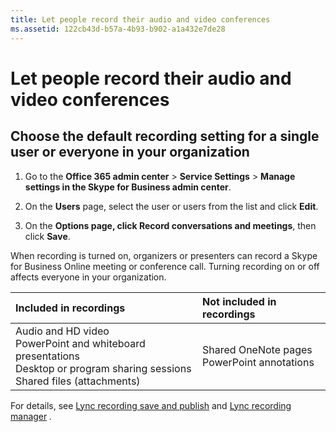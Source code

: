 ```yaml
---
title: Let people record their audio and video conferences
ms.assetid: 122cb43d-b57a-4b93-b902-a1a432e7de28
---
```



# Let people record their audio and video conferences

## Choose the default recording setting for a single user or everyone in your organization
<a name="__top"> </a>


1. Go to the **Office 365 admin center** > **Service Settings** > **Manage settings in the Skype for Business admin center**.
    
  
2. On the **Users** page, select the user or users from the list and click **Edit**. 
    
  
3. On the **Options page, click Record conversations and meetings**, then click **Save**. 
    
  
When recording is turned on, organizers or presenters can record a Skype for Business Online meeting or conference call. Turning recording on or off affects everyone in your organization. 
  
    
    


|**Included in recordings**|**Not included in recordings**|
|:-----|:-----|
|Audio and HD video  <br/> PowerPoint and whiteboard presentations  <br/> Desktop or program sharing sessions  <br/> Shared files (attachments)  <br/> |Shared OneNote pages  <br/> PowerPoint annotations  <br/> |
   
For details, see  [Lync recording save and publish](http://technet.microsoft.com/library/83cf1507-0f05-40f5-a520-5a6c133bc33e%28Office.14%29.aspx) and [Lync recording manager](http://technet.microsoft.com/library/fa915c55-ff55-45c0-b372-1ef5596da10b%28Office.14%29.aspx) *.* 
  
    
    


